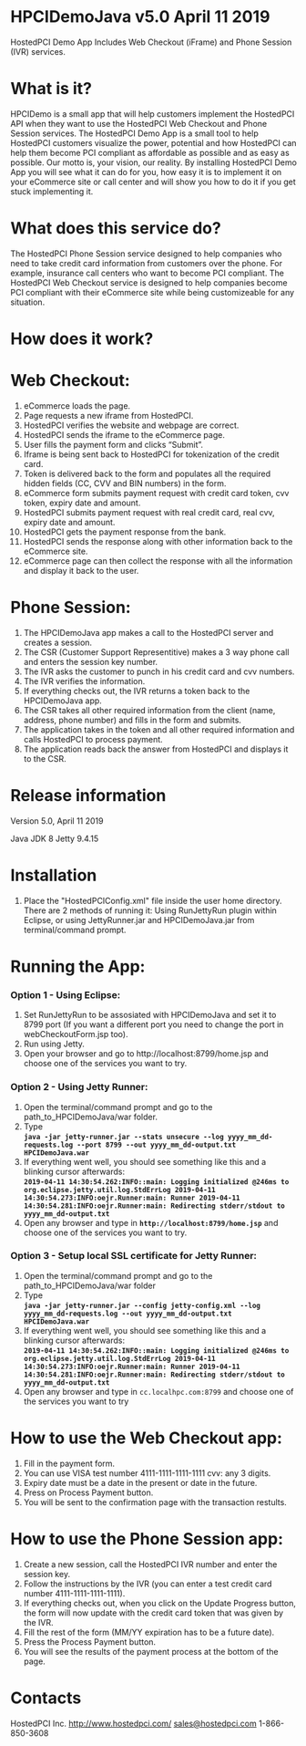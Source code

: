 HPCIDemoJava v5.0 April 11 2019
================

HostedPCI Demo App
Includes Web Checkout (iFrame) and Phone Session (IVR) services.



What is it?
============
HPCIDemo is a small app that will help customers implement the HostedPCI API when they want to use the 
HostedPCI Web Checkout and Phone Session services.
The HostedPCI Demo App is a small tool to help HostedPCI customers visualize the power, potential and how HostedPCI can help them become PCI compliant as affordable as possible and as easy as possible. 
Our motto is, your vision, our reality.
By installing HostedPCI Demo App you will see what it can do for you, how easy it is to implement it on your eCommerce site or call center and will show you how to do it if you get stuck implementing it.

What does this service do?
=========================

The HostedPCI Phone Session service designed to help companies who need to take credit card information from customers
over the phone. For example, insurance call centers who want to become PCI compliant.
The HostedPCI Web Checkout service is designed to help companies become PCI compliant with their eCommerce site while being customizeable for any situation.

How does it work?
=================

Web Checkout:
=============
1. eCommerce loads the page.
2. Page requests a new iframe from HostedPCI.
3. HostedPCI verifies the website and webpage are correct.
4. HostedPCI sends the iframe to the eCommerce page.
5. User fills the payment form and clicks “Submit”.
6. Iframe is being sent back to HostedPCI for tokenization of the credit card.
7. Token is delivered back to the form and populates all the required hidden fields (CC, CVV and BIN numbers) in the form.
8. eCommerce form submits payment request with credit card token, cvv token, expiry date and amount.
9. HostedPCI submits payment request with real credit card, real cvv, expiry date and amount.
10. HostedPCI gets the payment response from the bank.
11. HostedPCI sends the response along with other information back to the eCommerce site.
12. eCommerce page can then collect the response with all the information and display it back to the user.

Phone Session:
=============
1. The HPCIDemoJava app makes a call to the HostedPCI server and creates a session.
2. The CSR (Customer Support Representitive) makes a 3 way phone call and enters the session key number.
3. The IVR asks the customer to punch in his credit card and cvv numbers.
4. The IVR verifies the information.
5. If everything checks out, the IVR returns a token back to the HPCIDemoJava app.
6. The CSR takes all other required information from the client (name, address, phone number) and fills in the form
   and submits.
7. The application takes in the token and all other required information and calls HostedPCI to process payment.
8. The application reads back the answer from HostedPCI and displays it to the CSR.

Release information
===================
Version 5.0, April 11 2019

Java JDK 8
Jetty 9.4.15

Installation
============
1. Place the "HostedPCIConfig.xml" file inside the user home directory.
 There are 2 methods of running it:
Using RunJettyRun plugin within Eclipse, or using JettyRunner.jar and HPCIDemoJava.jar from 
terminal/command prompt.

Running the App:
==============

### Option 1 - Using Eclipse:

1. Set RunJettyRun to be assosiated with HPCIDemoJava and set it to 8799 port (If you want a different port you need to change the port in webCheckoutForm.jsp too).
2. Run using Jetty.
3. Open your browser and go to http://localhost:8799/home.jsp and choose one of the services you want to try.

### Option 2 - Using Jetty Runner:
1. Open the terminal/command prompt and go to the path_to_HPCIDemoJava/war folder.
2. Type </br>
**```java -jar jetty-runner.jar --stats unsecure --log yyyy_mm_dd-requests.log --port 8799 --out yyyy_mm_dd-output.txt HPCIDemoJava.war```**
3. If everything went well, you should see something like this and a blinking cursor afterwards: </br>
**```2019-04-11 14:30:54.262:INFO::main: Logging initialized @246ms to org.eclipse.jetty.util.log.StdErrLog
2019-04-11 14:30:54.273:INFO:oejr.Runner:main: Runner
2019-04-11 14:30:54.281:INFO:oejr.Runner:main: Redirecting stderr/stdout to yyyy_mm_dd-output.txt```**
4. Open any browser and type in **```http://localhost:8799/home.jsp```** and choose one of the services you want to try.

### Option 3 - Setup local SSL certificate for Jetty Runner:

1. Open the terminal/command prompt and go to the path_to_HPCIDemoJava/war folder
2. Type </br> **```java -jar jetty-runner.jar --config jetty-config.xml --log yyyy_mm_dd-requests.log --out yyyy_mm_dd-output.txt HPCIDemoJava.war```**
3. If everything went well, you should see something like this and a blinking cursor afterwards: </br>
**```2019-04-11 14:30:54.262:INFO::main: Logging initialized @246ms to org.eclipse.jetty.util.log.StdErrLog
2019-04-11 14:30:54.273:INFO:oejr.Runner:main: Runner
2019-04-11 14:30:54.281:INFO:oejr.Runner:main: Redirecting stderr/stdout to yyyy_mm_dd-output.txt```**
4. Open any browser and type in ```cc.localhpc.com:8799``` and choose one of the services you want to try

How to use the Web Checkout app:
================================
1. Fill in the payment form.
2. You can use VISA test number 4111-1111-1111-1111 cvv: any 3 digits.
3. Expiry date must be a date in the present or date in the future.
4. Press on Process Payment button.
5. You will be sent to the confirmation page with the transaction restults.

How to use the Phone Session app:
================================
1. Create a new session, call the HostedPCI IVR number and enter the session key.
2. Follow the instructions by the IVR (you can enter a test credit card number 4111-1111-1111-1111).
3. If everything checks out, when you click on the Update Progress button, the form will now update with the credit card token that was given by the IVR.
4. Fill the rest of the form (MM/YY expiration has to be a future date).
5. Press the Process Payment button.
6. You will see the results of the payment process at the bottom of the page.

Contacts
=========
HostedPCI Inc.
http://www.hostedpci.com/
sales@hostedpci.com
1-866-850-3608
